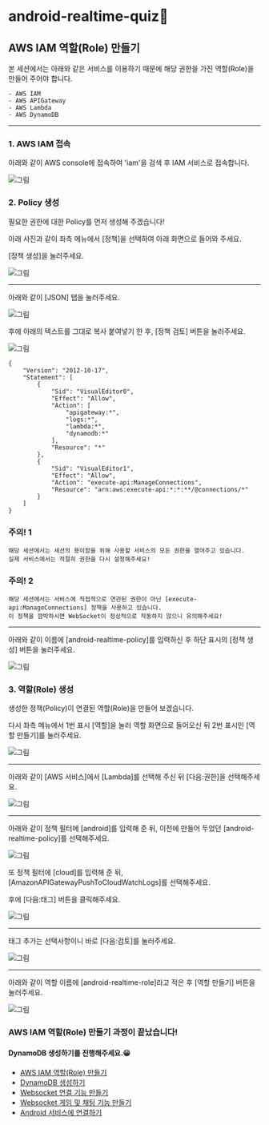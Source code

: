 # android-realtime-quiz🥳

## AWS IAM 역할(Role) 만들기

본 세션에서는 아래와 같은 서비스를 이용하기 때문에 해당 권한을 가진 역할(Role)을 만들어 주어야 합니다.
~~~
- AWS IAM
- AWS APIGateway
- AWS Lambda
- AWS DynamoDB
~~~

---

### 1. AWS IAM 접속

아래와 같이 AWS console에 접속하여 'iam'을 검색 후 IAM 서비스로 접속합니다.

![그림](../images/iam/1.png)

### 2. Policy 생성

필요한 권한에 대한 Policy를 먼저 생성해 주겠습니다!

아래 사진과 같이 좌측 메뉴에서 [정책]을 선택하여 아래 화면으로 들어와 주세요.

[정책 생성]을 눌러주세요.

![그림](../images/iam/2.png)

---

아래와 같이 [JSON] 탭을 눌러주세요.

![그림](../images/iam/3.png)

후에 아래의 텍스트를 그대로 복사 붙여넣기 한 후, [정책 검토] 버튼을 눌러주세요.

![그림](../images/iam/4.png)

~~~
{
    "Version": "2012-10-17",
    "Statement": [
        {
            "Sid": "VisualEditor0",
            "Effect": "Allow",
            "Action": [
                "apigateway:*",
                "logs:*",
                "lambda:*",
                "dynamodb:*"
            ],
            "Resource": "*"
        },
        {
            "Sid": "VisualEditor1",
            "Effect": "Allow",
            "Action": "execute-api:ManageConnections",
            "Resource": "arn:aws:execute-api:*:*:**/@connections/*"
        }
    ]
}
~~~

### 주의! 1

~~~
해당 세션에서는 세션의 용이함을 위해 사용할 서비스의 모든 권한을 열어주고 있습니다. 
실제 서비스에서는 적절히 권한을 다시 설정해주세요!
~~~

### 주의! 2
~~~
해당 세션에서는 서비스에 직접적으로 연관된 권한이 아닌 [execute-api:ManageConnections] 정책을 사용하고 있습니다.
이 정책을 깜박하시면 WebSocket이 정상적으로 작동하지 않으니 유의해주세요!
~~~

---

아래와 같이 이름에 [android-realtime-policy]를 입력하신 후 하단 표시의 [정책 생성] 버튼을 눌러주세요.

![그림](../images/iam/5.png)

### 3. 역할(Role) 생성

생성한 정책(Policy)이 연결된 역할(Role)을 만들어 보겠습니다.

다시 좌측 메뉴에서 1번 표시 [역할]을 눌러 역할 화면으로 들어오신 뒤 2번 표시인 [역할 만들기]를 눌러주세요.

![그림](../images/iam/6.png)

---

아래와 같이 [AWS 서비스]에서 [Lambda]를 선택해 주신 뒤 [다음:권한]을 선택해주세요.

![그림](../images/iam/7.png)

---

아래와 같이 정책 필터에 [android]를 입력해 준 뒤, 이전에 만들어 두었던 [android-realtime-policy]를 선택해주세요.

![그림](../images/iam/8.png)

또 정책 필터에 [cloud]를 입력해 준 뒤, [AmazonAPIGatewayPushToCloudWatchLogs]를 선택해주세요.

후에 [다음:태그] 버튼을 클릭해주세요.

![그림](../images/iam/8_1.png)

---

태그 추가는 선택사항이니 바로 [다음:검토]를 눌러주세요.

![그림](../images/iam/9.png)

---

아래와 같이 역할 이름에 [android-realtime-role]라고 적은 후 [역할 만들기] 버튼을 눌러주세요.

![그림](../images/iam/10.png)

### AWS IAM 역할(Role) 만들기 과정이 끝났습니다!
#### DynamoDB 생성하기를 진행해주세요.😀


- [AWS IAM 역할(Role) 만들기](https://github.com/yebonkim/android-realtime-quiz/blob/master/guide/AWS_IAM_guide.md)
- [DynamoDB 생성하기](https://github.com/yebonkim/android-realtime-quiz/blob/master/guide/AWS_DynamoDB_guide.md)
- [Websocket 연결 기능 만들기](https://github.com/yebonkim/android-realtime-quiz/blob/master/guide/AWS_websocket_connection_guide.md)
- [Websocket 게임 및 채팅 기능 만들기](https://github.com/yebonkim/android-realtime-quiz/blob/master/guide/AWS_websocket_guide.md)
- [Android 서비스에 연결하기](https://github.com/yebonkim/android-realtime-quiz/blob/master/guide/Android_guide.md)
